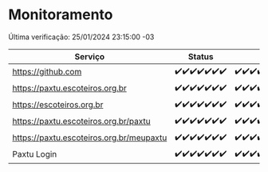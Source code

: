 # Monitoramento

Última verificação: 25/01/2024 23:15:00 -03

|Serviço|Status|Últimas 24h|
|---|---|---|
|https://github.com|<span title="2024-01-19: OK=24">✔️</span><span title="2024-01-20: OK=24">✔️</span><span title="2024-01-21: OK=24">✔️</span><span title="2024-01-22: OK=24">✔️</span><span title="2024-01-23: OK=24">✔️</span><span title="2024-01-24: OK=24">✔️</span><span title="2024-01-25: OK=2">✔️</span>|<span title="24/01/2024 23:24:00 -03 : 200">✔️</span><span title="25/01/2024 00:07:00 -03 : 200">✔️</span><span title="25/01/2024 01:08:00 -03 : 200">✔️</span><span title="25/01/2024 02:06:00 -03 : 200">✔️</span><span title="25/01/2024 03:09:00 -03 : 200">✔️</span><span title="25/01/2024 04:06:00 -03 : 200">✔️</span><span title="25/01/2024 05:09:00 -03 : 200">✔️</span><span title="25/01/2024 06:06:00 -03 : 200">✔️</span><span title="25/01/2024 07:07:00 -03 : 200">✔️</span><span title="25/01/2024 08:04:00 -03 : 200">✔️</span><span title="25/01/2024 09:11:00 -03 : 200">✔️</span><span title="25/01/2024 10:09:00 -03 : 200">✔️</span><span title="25/01/2024 11:06:00 -03 : 200">✔️</span><span title="25/01/2024 12:07:00 -03 : 200">✔️</span><span title="25/01/2024 13:08:00 -03 : 200">✔️</span><span title="25/01/2024 14:05:00 -03 : 200">✔️</span><span title="25/01/2024 15:08:00 -03 : 200">✔️</span><span title="25/01/2024 16:03:00 -03 : 200">✔️</span><span title="25/01/2024 17:06:00 -03 : 200">✔️</span><span title="25/01/2024 18:04:00 -03 : 200">✔️</span><span title="25/01/2024 19:03:00 -03 : 200">✔️</span><span title="25/01/2024 20:06:00 -03 : 200">✔️</span><span title="25/01/2024 21:29:00 -03 : 200">✔️</span><span title="25/01/2024 22:40:00 -03 : 200">✔️</span><span title="25/01/2024 23:15:00 -03 : 200">✔️</span>|
|https://paxtu.escoteiros.org.br|<span title="2024-01-19: OK=24">✔️</span><span title="2024-01-20: OK=24">✔️</span><span title="2024-01-21: OK=24">✔️</span><span title="2024-01-22: OK=24">✔️</span><span title="2024-01-23: OK=24">✔️</span><span title="2024-01-24: OK=24">✔️</span><span title="2024-01-25: OK=2">✔️</span>|<span title="24/01/2024 23:24:00 -03 : 200">✔️</span><span title="25/01/2024 00:07:00 -03 : 200">✔️</span><span title="25/01/2024 01:08:00 -03 : 200">✔️</span><span title="25/01/2024 02:06:00 -03 : 200">✔️</span><span title="25/01/2024 03:09:00 -03 : 200">✔️</span><span title="25/01/2024 04:06:00 -03 : 200">✔️</span><span title="25/01/2024 05:09:00 -03 : 200">✔️</span><span title="25/01/2024 06:06:00 -03 : 200">✔️</span><span title="25/01/2024 07:07:00 -03 : 200">✔️</span><span title="25/01/2024 08:04:00 -03 : 200">✔️</span><span title="25/01/2024 09:11:00 -03 : 200">✔️</span><span title="25/01/2024 10:09:00 -03 : 200">✔️</span><span title="25/01/2024 11:06:00 -03 : 200">✔️</span><span title="25/01/2024 12:07:00 -03 : 200">✔️</span><span title="25/01/2024 13:08:00 -03 : 200">✔️</span><span title="25/01/2024 14:05:00 -03 : 200">✔️</span><span title="25/01/2024 15:08:00 -03 : 200">✔️</span><span title="25/01/2024 16:03:00 -03 : 200">✔️</span><span title="25/01/2024 17:06:00 -03 : 200">✔️</span><span title="25/01/2024 18:04:00 -03 : 200">✔️</span><span title="25/01/2024 19:03:00 -03 : 200">✔️</span><span title="25/01/2024 20:06:00 -03 : 200">✔️</span><span title="25/01/2024 21:29:00 -03 : 200">✔️</span><span title="25/01/2024 22:40:00 -03 : 200">✔️</span><span title="25/01/2024 23:15:00 -03 : 200">✔️</span>|
|https://escoteiros.org.br|<span title="2024-01-19: OK=24">✔️</span><span title="2024-01-20: OK=24">✔️</span><span title="2024-01-21: OK=24">✔️</span><span title="2024-01-22: OK=24">✔️</span><span title="2024-01-23: OK=24">✔️</span><span title="2024-01-24: OK=24">✔️</span><span title="2024-01-25: OK=2">✔️</span>|<span title="24/01/2024 23:24:00 -03 : 200">✔️</span><span title="25/01/2024 00:07:00 -03 : 200">✔️</span><span title="25/01/2024 01:08:00 -03 : 200">✔️</span><span title="25/01/2024 02:06:00 -03 : 200">✔️</span><span title="25/01/2024 03:09:00 -03 : 200">✔️</span><span title="25/01/2024 04:06:00 -03 : 200">✔️</span><span title="25/01/2024 05:09:00 -03 : 200">✔️</span><span title="25/01/2024 06:06:00 -03 : 200">✔️</span><span title="25/01/2024 07:07:00 -03 : 200">✔️</span><span title="25/01/2024 08:04:00 -03 : 200">✔️</span><span title="25/01/2024 09:11:00 -03 : 200">✔️</span><span title="25/01/2024 10:09:00 -03 : 200">✔️</span><span title="25/01/2024 11:06:00 -03 : 200">✔️</span><span title="25/01/2024 12:07:00 -03 : 200">✔️</span><span title="25/01/2024 13:08:00 -03 : 200">✔️</span><span title="25/01/2024 14:05:00 -03 : 200">✔️</span><span title="25/01/2024 15:08:00 -03 : 200">✔️</span><span title="25/01/2024 16:04:00 -03 : 200">✔️</span><span title="25/01/2024 17:06:00 -03 : 200">✔️</span><span title="25/01/2024 18:04:00 -03 : 200">✔️</span><span title="25/01/2024 19:03:00 -03 : 200">✔️</span><span title="25/01/2024 20:06:00 -03 : 200">✔️</span><span title="25/01/2024 21:29:00 -03 : 200">✔️</span><span title="25/01/2024 22:40:00 -03 : 200">✔️</span><span title="25/01/2024 23:15:00 -03 : 200">✔️</span>|
|https://paxtu.escoteiros.org.br/paxtu|<span title="2024-01-19: OK=24">✔️</span><span title="2024-01-20: OK=24">✔️</span><span title="2024-01-21: OK=24">✔️</span><span title="2024-01-22: OK=24">✔️</span><span title="2024-01-23: OK=24">✔️</span><span title="2024-01-24: OK=24">✔️</span><span title="2024-01-25: OK=2">✔️</span>|<span title="24/01/2024 23:24:00 -03 : 200">✔️</span><span title="25/01/2024 00:07:00 -03 : 200">✔️</span><span title="25/01/2024 01:08:00 -03 : 200">✔️</span><span title="25/01/2024 02:06:00 -03 : 200">✔️</span><span title="25/01/2024 03:09:00 -03 : 200">✔️</span><span title="25/01/2024 04:06:00 -03 : 200">✔️</span><span title="25/01/2024 05:09:00 -03 : 200">✔️</span><span title="25/01/2024 06:06:00 -03 : 200">✔️</span><span title="25/01/2024 07:07:00 -03 : 200">✔️</span><span title="25/01/2024 08:04:00 -03 : 200">✔️</span><span title="25/01/2024 09:11:00 -03 : 200">✔️</span><span title="25/01/2024 10:09:00 -03 : 200">✔️</span><span title="25/01/2024 11:06:00 -03 : 200">✔️</span><span title="25/01/2024 12:07:00 -03 : 200">✔️</span><span title="25/01/2024 13:08:00 -03 : 200">✔️</span><span title="25/01/2024 14:05:00 -03 : 200">✔️</span><span title="25/01/2024 15:08:00 -03 : 200">✔️</span><span title="25/01/2024 16:04:00 -03 : 200">✔️</span><span title="25/01/2024 17:06:00 -03 : 200">✔️</span><span title="25/01/2024 18:04:00 -03 : 200">✔️</span><span title="25/01/2024 19:03:00 -03 : 200">✔️</span><span title="25/01/2024 20:06:00 -03 : 200">✔️</span><span title="25/01/2024 21:29:00 -03 : 200">✔️</span><span title="25/01/2024 22:40:00 -03 : 200">✔️</span><span title="25/01/2024 23:15:00 -03 : 200">✔️</span>|
|https://paxtu.escoteiros.org.br/meupaxtu|<span title="2024-01-19: OK=24">✔️</span><span title="2024-01-20: OK=24">✔️</span><span title="2024-01-21: OK=24">✔️</span><span title="2024-01-22: OK=24">✔️</span><span title="2024-01-23: OK=24">✔️</span><span title="2024-01-24: OK=24">✔️</span><span title="2024-01-25: OK=2">✔️</span>|<span title="24/01/2024 23:24:00 -03 : 200">✔️</span><span title="25/01/2024 00:07:00 -03 : 200">✔️</span><span title="25/01/2024 01:08:00 -03 : 200">✔️</span><span title="25/01/2024 02:06:00 -03 : 200">✔️</span><span title="25/01/2024 03:09:00 -03 : 200">✔️</span><span title="25/01/2024 04:06:00 -03 : 200">✔️</span><span title="25/01/2024 05:09:00 -03 : 200">✔️</span><span title="25/01/2024 06:06:00 -03 : 200">✔️</span><span title="25/01/2024 07:07:00 -03 : 200">✔️</span><span title="25/01/2024 08:04:00 -03 : 200">✔️</span><span title="25/01/2024 09:11:00 -03 : 200">✔️</span><span title="25/01/2024 10:09:00 -03 : 200">✔️</span><span title="25/01/2024 11:06:00 -03 : 200">✔️</span><span title="25/01/2024 12:07:00 -03 : 200">✔️</span><span title="25/01/2024 13:08:00 -03 : 200">✔️</span><span title="25/01/2024 14:05:00 -03 : 200">✔️</span><span title="25/01/2024 15:08:00 -03 : 200">✔️</span><span title="25/01/2024 16:04:00 -03 : 200">✔️</span><span title="25/01/2024 17:06:00 -03 : 200">✔️</span><span title="25/01/2024 18:04:00 -03 : 200">✔️</span><span title="25/01/2024 19:03:00 -03 : 200">✔️</span><span title="25/01/2024 20:06:00 -03 : 200">✔️</span><span title="25/01/2024 21:29:00 -03 : 200">✔️</span><span title="25/01/2024 22:40:00 -03 : 200">✔️</span><span title="25/01/2024 23:15:00 -03 : 200">✔️</span>|
|Paxtu Login|<span title="2024-01-19: OK=24">✔️</span><span title="2024-01-20: OK=24">✔️</span><span title="2024-01-21: OK=24">✔️</span><span title="2024-01-22: OK=24">✔️</span><span title="2024-01-23: OK=24">✔️</span><span title="2024-01-24: OK=24">✔️</span><span title="2024-01-25: OK=2">✔️</span>|<span title="24/01/2024 23:24:00 -03 : 200">✔️</span><span title="25/01/2024 00:07:00 -03 : 200">✔️</span><span title="25/01/2024 01:08:00 -03 : 200">✔️</span><span title="25/01/2024 02:06:00 -03 : 200">✔️</span><span title="25/01/2024 03:09:00 -03 : 200">✔️</span><span title="25/01/2024 04:06:00 -03 : 200">✔️</span><span title="25/01/2024 05:09:00 -03 : 200">✔️</span><span title="25/01/2024 06:06:00 -03 : 200">✔️</span><span title="25/01/2024 07:07:00 -03 : 200">✔️</span><span title="25/01/2024 08:04:00 -03 : 200">✔️</span><span title="25/01/2024 09:11:00 -03 : 200">✔️</span><span title="25/01/2024 10:09:00 -03 : 200">✔️</span><span title="25/01/2024 11:06:00 -03 : 200">✔️</span><span title="25/01/2024 12:07:00 -03 : 200">✔️</span><span title="25/01/2024 13:08:00 -03 : 200">✔️</span><span title="25/01/2024 14:05:00 -03 : 200">✔️</span><span title="25/01/2024 15:08:00 -03 : 200">✔️</span><span title="25/01/2024 16:04:00 -03 : 200">✔️</span><span title="25/01/2024 17:06:00 -03 : 200">✔️</span><span title="25/01/2024 18:04:00 -03 : 200">✔️</span><span title="25/01/2024 19:03:00 -03 : 200">✔️</span><span title="25/01/2024 20:06:00 -03 : 200">✔️</span><span title="25/01/2024 21:29:00 -03 : 200">✔️</span><span title="25/01/2024 22:40:00 -03 : 200">✔️</span><span title="25/01/2024 23:15:00 -03 : 200">✔️</span>|
